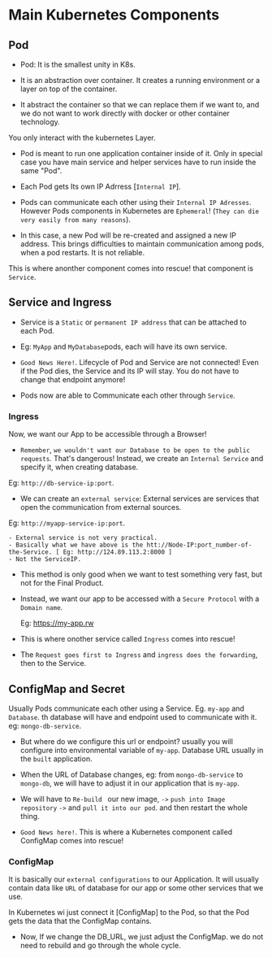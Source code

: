 # Main Kubernetes Components

## Pod

- Pod: It is the smallest unity in K8s.

- It is an abstraction over container. It creates a running environment or a layer on top of the container. 

- It abstract the container so that we can replace them if we want to, and we do not want to work directly with docker or other container technology.

You only interact with the kubernetes Layer.

- Pod is meant to run one application container inside of it. Only in special case you have main service and helper services have to run inside the same "Pod".

- Each Pod gets Its own IP Adrress [`Internal IP`].
- Pods can communicate each other using their `Internal IP Adresses`. However Pods components in Kubernetes are `Ephemeral`! (`They can die very easily from many reasons`).

- In this case, a new Pod will be re-created and assigned  a new IP address. This brings difficulties to maintain communication among pods, when a pod restarts. It is not reliable.

This is where anonther component comes into rescue! that component is `Service`.

## Service and Ingress

- Service is a `Static` or `permanent IP address` that can be attached to each Pod.

- Eg: `MyApp` and `MyDatabase`pods, each will have its own service.

- `Good News Here!`. Lifecycle of Pod and Service are not connected! Even if the Pod dies, the Service and its IP will stay. You do not have to change that endpoint anymore!

- Pods now are able to Communicate each other through `Service`.

### Ingress

Now, we want our App to be accessible through a Browser!

- `Remember`, `we wouldn't want our Database to be open to the public requests`. That's dangerous! Instead, we create an `Internal Service` and specify it, when creating database.

Eg: ```http://db-service-ip:port```.


- We can create an `external service`: External services are services that open the communication from external sources.

Eg: ```http://myapp-service-ip:port```.

    - External service is not very practical.
    - Basically what we have above is the htt://Node-IP:port_number-of-the-Service. [ Eg: http://124.89.113.2:8000 ]
    - Not the ServiceIP.

- This method is only good when we want to test something very fast, but not for the Final Product.

- Instead, we want our app to be accessed with a `Secure Protocol` with a `Domain name`.
    
    Eg: https://my-app.rw

- This is where onother service called `Ingress` comes into rescue!
- The ```Request goes first to Ingress``` and ```ingress does the forwarding```, then to the Service.

## ConfigMap and Secret

Usually Pods communicate each other using a Service.
Eg. `my-app` and `Database`. th database will have and endpoint used to communicate with it. eg: ```mongo-db-service```.

- But where do we configure this url or endpoint? usually you will configure into environmental variable of `my-app`. Database URL usually in the `built` application.

- When the URL of Database changes, eg: from ```mongo-db-service``` to ```mongo-db```, we will have to adjust it in our application that is ```my-app```.

- We will have to `Re-build ` our new image, `->` `push into Image repository` `->` and `pull it into our pod`. and then restart the whole thing.

- `Good News here!`. This is where a Kubernetes component called ConfigMap comes into rescue!

### ConfigMap

It is basically our `external configurations` to our Application. It will usually contain data like ```URL``` of database for our app or some other services that we use.

In Kubernetes wi just connect it [ConfigMap] to the Pod, so that the Pod gets the data that the ConfigMap contains.

- Now, If we change the DB_URL, we just adjust the ConfigMap. we do not need to rebuild and go through the whole cycle.

